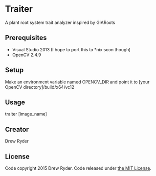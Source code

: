 # Traiter

A plant root system trait analyzer inspired by GiARoots

## Prerequisites

* Visual Studio 2013 (I hope to port this to *nix soon though)
* OpenCV 2.4.9

## Setup

Make an environment variable named OPENCV_DIR and point it to [your OpenCV directory]/build/x64/vc12

## Usage

traiter [image_name]

## Creator

Drew Ryder

## License

Code copyright 2015 Drew Ryder. Code released under [the MIT License](https://github.com/djr-/traiter/blob/master/LICENSE).